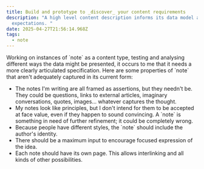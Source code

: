 ```yaml
---
title: Build and prototype to _discover_ your content requirements
description: "A high level content description informs its data model and user
  expectations. "
date: 2025-04-27T21:56:14.968Z
tags:
  - note
---
```

W﻿orking on instances of \`note\` as a content type, testing and analysing different ways the data might be presented, it occurs to me that it needs a more clearly articulated specification. Here are some properties of \`note\` that aren't adequately captured in its current form:

* The notes I'm writing are all framed as assertions, but they needn't be. They could be questions, links to external articles, imaginary conversations, quotes, images&mldr; whatever captures the thought. 
* M﻿y notes look like principles, but I don't intend for them to be accepted at face value, even if they happen to sound convincing. A \`note\` is something in need of further refinement; it could be completely wrong.
* B﻿ecause people have different styles, the \`note\` should include the author's identity.
* T﻿here should be a maximum input to encourage focused expression of the idea.
* E﻿ach note should have its own page. This allows interlinking and all kinds of other possibilities.
